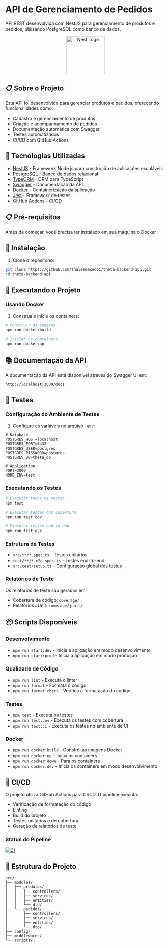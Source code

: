 # API de Gerenciamento de Pedidos

API REST desenvolvida com NestJS para gerenciamento de produtos e pedidos, utilizando PostgreSQL como banco de dados.

<p align="center">
  <img src="https://nestjs.com/img/logo-small.svg" width="120" alt="Nest Logo" />
</p>

## 📋 Sobre o Projeto

Esta API foi desenvolvida para gerenciar produtos e pedidos, oferecendo funcionalidades como:
- Cadastro e gerenciamento de produtos
- Criação e acompanhamento de pedidos
- Documentação automática com Swagger
- Testes automatizados
- CI/CD com GitHub Actions

## 🚀 Tecnologias Utilizadas

- [NestJS](https://nestjs.com/) - Framework Node.js para construção de aplicações escaláveis
- [PostgreSQL](https://www.postgresql.org/) - Banco de dados relacional
- [TypeORM](https://typeorm.io/) - ORM para TypeScript
- [Swagger](https://swagger.io/) - Documentação da API
- [Docker](https://www.docker.com/) - Containerização da aplicação
- [Jest](https://jestjs.io/) - Framework de testes
- [GitHub Actions](https://github.com/features/actions) - CI/CD

## 📋 Pré-requisitos
Antes de começar, você precisa ter instalado em sua máquina o Docker

## 🔧 Instalação

1. Clone o repositório:
```bash
git clone https://github.com/thalesmacedo1/theta-backend-api.git
cd theta-backend-api
```

## 🚀 Executando o Projeto
### Usando Docker

1. Construa e inicie os containers:
```bash
# Construir as imagens
npm run docker:build

# Iniciar os containers
npm run docker:up
```

## 📚 Documentação da API

A documentação da API está disponível através do Swagger UI em:
```
http://localhost:3000/docs
```

## 🧪 Testes

### Configuração do Ambiente de Testes

1. Configure as variáveis no arquivo `.env`:
```env
# Database
POSTGRES_HOST=localhost
POSTGRES_PORT=5432
POSTGRES_USER=postgres
POSTGRES_PASSWORD=postgres
POSTGRES_DB=theta_db

# Application
PORT=3000
NODE_ENV=test
```

### Executando os Testes

```bash
# Executar todos os testes
npm test

# Executar testes com cobertura
npm run test:cov

# Executar testes end-to-end
npm run test:e2e
```

### Estrutura de Testes

- `src/**/*.spec.ts` - Testes unitários
- `test/**/*.e2e-spec.ts` - Testes end-to-end
- `src/test/setup.ts` - Configuração global dos testes

### Relatórios de Teste

Os relatórios de teste são gerados em:
- Cobertura de código: `coverage/`
- Relatórios JUnit: `coverage/junit/`

## 📦 Scripts Disponíveis

### Desenvolvimento
- `npm run start:dev` - Inicia a aplicação em modo desenvolvimento
- `npm run start:prod` - Inicia a aplicação em modo produção

### Qualidade de Código
- `npm run lint` - Executa o linter
- `npm run format` - Formata o código
- `npm run format:check` - Verifica a formatação do código

### Testes
- `npm test` - Executa os testes
- `npm run test:cov` - Executa os testes com cobertura
- `npm run test:ci` - Executa os testes no ambiente de CI

### Docker
- `npm run docker:build` - Constrói as imagens Docker
- `npm run docker:up` - Inicia os containers
- `npm run docker:down` - Para os containers
- `npm run docker:dev` - Inicia os containers em modo desenvolvimento

## 🔄 CI/CD

O projeto utiliza GitHub Actions para CI/CD. O pipeline executa:

- Verificação de formatação do código
- Linting
- Build do projeto
- Testes unitários e de cobertura
- Geração de relatórios de teste

### Status do Pipeline

[![CI](https://github.com/thalesmacedo1/theta-backend-api/actions/workflows/ci.yml/badge.svg)](https://github.com/thalesmacedo1/theta-backend-api/actions/workflows/ci.yml)

## 📁 Estrutura do Projeto

```
src/
├── modules/
│   ├── produtos/
│   │   ├── controllers/
│   │   ├── services/
│   │   ├── entities/
│   │   └── dto/
│   └── pedidos/
│       ├── controllers/
│       ├── services/
│       ├── entities/
│       └── dto/
├── config/
├── middlewares/
└── scripts/
```
